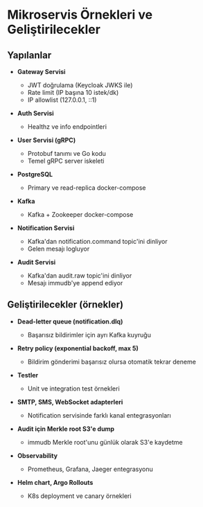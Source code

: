 # Mikroservis Örnekleri ve Geliştirilecekler

## Yapılanlar

- **Gateway Servisi**
  - JWT doğrulama (Keycloak JWKS ile)
  - Rate limit (IP başına 10 istek/dk)
  - IP allowlist (127.0.0.1, ::1)

- **Auth Servisi**
  - Healthz ve info endpointleri

- **User Servisi (gRPC)**
  - Protobuf tanımı ve Go kodu
  - Temel gRPC server iskeleti

- **PostgreSQL**
  - Primary ve read-replica docker-compose

- **Kafka**
  - Kafka + Zookeeper docker-compose

- **Notification Servisi**
  - Kafka'dan notification.command topic'ini dinliyor
  - Gelen mesajı logluyor

- **Audit Servisi**
  - Kafka'dan audit.raw topic'ini dinliyor
  - Mesajı immudb'ye append ediyor

## Geliştirilecekler (örnekler)

- **Dead-letter queue (notification.dlq)**
  - Başarısız bildirimler için ayrı Kafka kuyruğu

- **Retry policy (exponential backoff, max 5)**
  - Bildirim gönderimi başarısız olursa otomatik tekrar deneme

- **Testler**
  - Unit ve integration test örnekleri

- **SMTP, SMS, WebSocket adapterleri**
  - Notification servisinde farklı kanal entegrasyonları

- **Audit için Merkle root S3'e dump**
  - immudb Merkle root'unu günlük olarak S3'e kaydetme

- **Observability**
  - Prometheus, Grafana, Jaeger entegrasyonu

- **Helm chart, Argo Rollouts**
  - K8s deployment ve canary örnekleri 